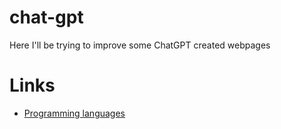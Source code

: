 # chat-gpt
 Here I'll be trying to improve some ChatGPT created webpages

 # Links
- [Programming languages](https://murilomcabral.github.io/chat-gpt/programming-languages/index.html)